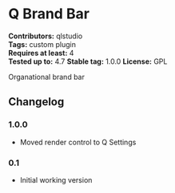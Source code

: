 # Q Brand Bar 
**Contributors:** qlstudio  
**Tags:** custom plugin  
**Requires at least:** 4  
**Tested up to:** 4.7
**Stable tag:** 1.0.0
**License:** GPL  

Organational brand bar

## Changelog 

### 1.0.0 ###

* Moved render control to Q Settings

### 0.1 ###

* Initial working version
